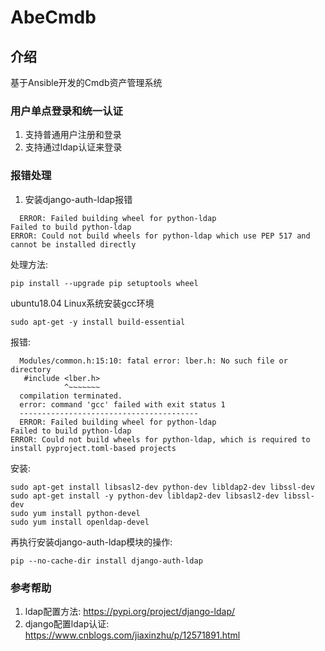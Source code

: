 # AbeCmdb

## 介绍
基于Ansible开发的Cmdb资产管理系统

### 用户单点登录和统一认证

1. 支持普通用户注册和登录
2. 支持通过ldap认证来登录



### 报错处理

1. 安装django-auth-ldap报错
```shell
  ERROR: Failed building wheel for python-ldap
Failed to build python-ldap
ERROR: Could not build wheels for python-ldap which use PEP 517 and cannot be installed directly
```
处理方法:
```shell
pip install --upgrade pip setuptools wheel
```
ubuntu18.04 Linux系统安装gcc环境
```shell
sudo apt-get -y install build-essential
```
报错:
```shell
  Modules/common.h:15:10: fatal error: lber.h: No such file or directory
   #include <lber.h>
            ^~~~~~~~
  compilation terminated.
  error: command 'gcc' failed with exit status 1
  ----------------------------------------
  ERROR: Failed building wheel for python-ldap
Failed to build python-ldap
ERROR: Could not build wheels for python-ldap, which is required to install pyproject.toml-based projects
```
安装:
```shell
sudo apt-get install libsasl2-dev python-dev libldap2-dev libssl-dev
sudo apt-get install -y python-dev libldap2-dev libsasl2-dev libssl-dev
sudo yum install python-devel
sudo yum install openldap-devel
```
再执行安装django-auth-ldap模块的操作:
```shell
pip --no-cache-dir install django-auth-ldap
```

### 参考帮助

1. ldap配置方法: https://pypi.org/project/django-ldap/
2. django配置ldap认证: https://www.cnblogs.com/jiaxinzhu/p/12571891.html